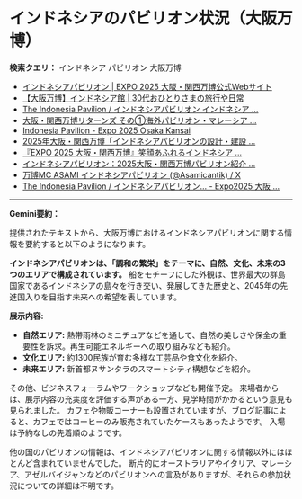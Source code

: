 # インドネシアのパビリオン状況（大阪万博）

**検索クエリ：** インドネシア パビリオン 大阪万博

- [インドネシアパビリオン | EXPO 2025 大阪・関西万博公式Webサイト](https://www.expo2025.or.jp/official-participant/indonesia/)
- [【大阪万博】インドネシア館 | 30代おひとりさまの旅行や日常](https://ameblo.jp/yrk0327/entry-12902904410.html)
- [The Indonesia Pavilion / インドネシアパビリオン インドネシア ...](https://www.instagram.com/p/C6s6GRiu_ZW/)
- [大阪・関西万博リターンズ その①海外パビリオン・マレーシア ...](https://ameblo.jp/mamehana0705/entry-12897501153.html)
- [Indonesia Pavilion - Expo 2025 Osaka Kansai](https://expo2025indonesia.id/)
- [2025年大阪・関西万博「インドネシアパビリオンの設計・建設 ...](https://www.fujiya-net.co.jp/news/20240501)
- [『EXPO 2025 大阪・関西万博』笑顔あふれるインドネシア ...](https://note.com/yamada_tourist/n/n27bea8822b97)
- [インドネシアパビリオン：2025大阪・関西万博パビリオン紹介 ...](https://www.nippon.com/ja/guide-to-japan/expo2025021/)
- [万博MC ASAMI インドネシアパビリオン (@Asamicantik) / X](https://x.com/asamicantik)
- [The Indonesia Pavilion / インドネシアパビリオン... - Expo2025 大阪 ...](https://www.facebook.com/expo2025japan/posts/-the-indonesia-pavilion-%E3%82%A4%E3%83%B3%E3%83%89%E3%83%8D%E3%82%B7%E3%82%A2%E3%83%91%E3%83%93%E3%83%AA%E3%82%AA%E3%83%B3%E3%82%A4%E3%83%B3%E3%83%89%E3%83%8D%E3%82%B7%E3%82%A2%E3%83%91%E3%83%93%E3%83%AA%E3%82%AA%E3%83%B3%E3%81%AF%E8%B1%8A%E3%81%8B%E3%81%AA%E5%8F%AF%E8%83%BD%E6%80%A7%E3%81%A8%E6%98%8E%E3%82%8B%E3%81%84%E6%98%8E%E6%97%A5%E3%81%B8%E3%81%AE%E5%B8%8C%E6%9C%9B%E3%82%92%E7%A7%98%E3%82%81%E3%81%9F%E5%9B%BD%E3%81%A8%E3%81%97%E3%81%A6%E3%81%A0%E3%81%91%E3%81%A7%E3%81%AA%E3%81%8F%E4%B8%96%E7%95%8C%E3%81%AE%E8%AA%BF/748797680759236/)


---

**Gemini要約：**

提供されたテキストから、大阪万博におけるインドネシアパビリオンに関する情報を要約すると以下のようになります。

**インドネシアパビリオンは、「調和の繁栄」をテーマに、自然、文化、未来の3つのエリアで構成されています。**  船をモチーフにした外観は、世界最大の群島国家であるインドネシアの島々を行き交い、発展してきた歴史と、2045年の先進国入りを目指す未来への希望を表しています。

**展示内容:**

* **自然エリア:** 熱帯雨林のミニチュアなどを通して、自然の美しさや保全の重要性を訴求。再生可能エネルギーへの取り組みなども紹介。
* **文化エリア:** 約1300民族が育む多様な工芸品や食文化を紹介。
* **未来エリア:** 新首都ヌサンタラのスマートシティ構想などを紹介。

その他、ビジネスフォーラムやワークショップなども開催予定。  来場者からは、展示内容の充実度を評価する声がある一方、見学時間がかかるという意見も見られました。  カフェや物販コーナーも設置されていますが、ブログ記事によると、カフェではコーヒーのみ販売されていたケースもあったようです。  入場は予約なしの先着順のようです。


他の国のパビリオンの情報は、インドネシアパビリオンに関する情報以外にはほとんど含まれていませんでした。  断片的にオーストラリアやイタリア、マレーシア、アゼルバイジャンなどのパビリオンへの言及がありますが、それらの参加状況についての詳細は不明です。

